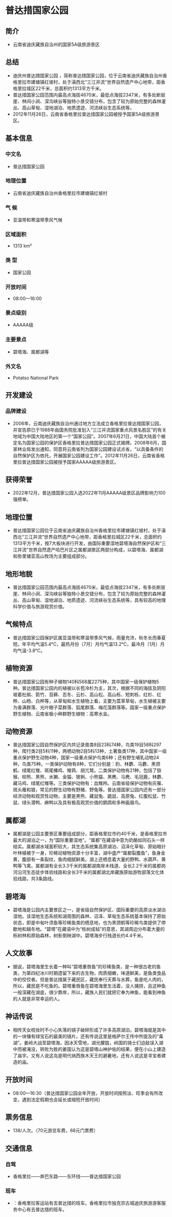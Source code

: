 # 普达措国家公园
## 简介
- 云南省迪庆藏族自治州的国家5A级旅游景区
## 总结
- 迪庆州普达措国家公园 ，简称普达措国家公园，位于云南省迪庆藏族自治州香格里拉市建塘镇红坡村，处于滇西北“三江并流”世界自然遗产中心地带，距香格里拉城区22千米，总面积约1313平方千米。 
- 普达措国家公园范围内最高点海拔4670米，最低点海拔2347米，有多处断层崖、林间小涧、深沟峡谷等独特小景交错分布，包含了较为原始完整的森林灌丛、高山草甸、湿地湖泊、地质遗迹、河流峡谷生态系统等。 
- 2012年11月26日，云南省香格里拉普达措国家公园被授予国家5A级旅游景区。
## 基本信息
### 中文名
- 普达措国家公园
### 地理位置
- 云南省迪庆藏族自治州香格里拉市建塘镇红坡村
### 气    候
- 亚温带和寒温带季风气候
### 区域面积
- 1313 km²
### 类    型
- 国家公园
### 开放时间
- 08:00—16:00
### 景点级别
- AAAAA级
### 主要景点
- 碧塔海、属都湖等
### 外文名
- Potatso National Park
## 开发建设
### 品牌建设
- 2006年，云南迪庆藏族自治州通过地方立法成立香格里拉普达措国家公园，并宣告原已于1988年由国务院批准划入“三江并流国家重点风景名胜区”的有关地域为中国大陆地区的第一个“国家公园”。2007年6月21日，中国大陆首个被定名为国家公园的保护区香格里拉普达措国家公园正式揭牌。2008年6月，国家林业局发出通知，同意将云南省列为国家公园建设试点省，“以具备条件的自然保护区为依托，开展国家公园建设工作”。2012年11月26日，云南省香格里拉普达措国家公园被授予国家AAAAA级旅游景区。
## 获得荣誉
- 2022年12月，普达措国家公园入选2022年11月AAAAA级景区品牌影响力100强榜单。
## 地理位置
- 普达措国家公园位于云南省迪庆藏族自治州香格里拉市建塘镇红坡村，处于滇西北“三江并流”世界自然遗产中心地带，距香格里拉城区22千米，总面积约1313平方千米，按7大板块进行开发，由国际重要湿地碧塔海自然保护区和“三江并流”世界自然遗产哈巴片区之属都湖景区两部分构成，以碧塔海、属都湖和弥里塘亚高山牧场为主要组成部分。
## 地形地貌
- 普达措国家公园范围内最高点海拔4670米，最低点海拔2347米，有多处断层崖、林间小涧、深沟峡谷等独特小景交错分布，包含了较为原始完整的森林灌丛、高山草甸、湿地湖泊、地质遗迹、河流峡谷生态系统等，具有较高的地理科学价值与旅游观赏价值。
## 气候特点
- 普达措国家公园保护区属亚温带和寒温带季风气候，雨量充沛，秋冬长而春夏短。年平均气温5.4℃，最热月份（7月）月均气温13.2℃，最冷月（1月）月均气温-3.8℃。
## 植物资源
- 普达措国家公园有种子植物140科568属2275种，其中国家一级保护植物5种。普达措国家公园内的植被以长苞冷杉为主，其次，根据不同的海拔及阴阳坡着杜鹃、箭竹、苔藓、忍冬、云杉、高山松、高山栎、短刺栎、红杉、红桦、山杨、白桦等，从草甸和水生植物上看，主要为蒿草草甸，水生植被主要为香满群落、光叶眼子菜群落、狐尾群落、梅花藻群落等。国家一级重点保护野生植物、云南省极小种群野生植物：高寒水韭。
## 动物资源
- 普达措国家公园自然保护区内共记录兽类8目23科74种，鸟类19目58科297种，爬行类2目5科11种，两栖动物2目5科13种，土著鱼类17种，其中国家一级重点保护野生动物4种，国家一级重点保护鸟类6种；还有野生哺乳动物24种，鸟类75种。一类保护动物有8种，它们分别是：豹、林麝、马麝、黑颈鹤、绿尾红雉、斑尾榛鸡、雉鹑、胡兀鹫。二类保护动物有21种，包括了猕猴、棕熊、黑熊、水獭、金猫、猞猁、小熊猫、黑麂、马麂、毛冠鹿，林麝、藏马鸡、绿尾红雉等。三类保护动物有：血雉羚。云南省级保护动物有灰雁、斑头雁和狼，常见的野生动物有野猪、野兔等。普达措国家公园内还有一部分经济动物和观赏性动物，主要是黑熊、藏鼠兔、鼯鼠、高原兔、红腹松鼠、竹鼠、绿头潜鸭、麻鸭以及具有极高观赏价值的鹦鹉和多种画眉鸟。
## 属都湖
- 属都湖是公园主要景区重要组成部分，距香格里拉市约40千米，是香格里拉市最大的湖泊之一，为“国际重要湿地”。“属都”在藏语中意为奶酪如同石头一样结实。属都湖水域面积较大，其生态系统集高原湖泊、沼泽化草甸、原始暗针叶林植被于一身，珍稀动植物资源十分丰富，湖中盛产“属都裂腹鱼”，鱼身金黄，腹部有一条裂纹，鱼肉细腻鲜美。湖上还栖息着大量的野鸭、水葫芦、黄鸭等飞禽。属都湖有全长3.3千米的属都湖南岸木栈道、全长2.2千米的属都岗河沿河生态徒步体验线路和全长3千米的属都湖北岸藏族原始游牧部落文化体验线路，共3条路线。
## 碧塔海
- 碧塔海是公园内主要景区之一，是省级自然保护区、国际重要的高原淡水湖泊湿地。该湿地生态系统和湖周围的森林、沼泽、草甸生态系统基本保持了原始状态，即是中甸叶须鱼等珍稀鱼类的栖息地，也为黑颈鹤等珍稀鸟类提供了停歇地和越冬地。“碧塔”在藏语中为“栎树成毡”的意思，其湖周边分布着大量的栎树林和原始森林，树影倒映湖中。碧塔海步行栈道长约4.4千米。
## 人文故事
- 据说，碧塔海里生长着一种叫“碧塔重唇鱼”的珍稀鱼类，是一种很古老的鱼类，为第四纪冰川时期遗留下来的古生物，肉质细嫩，味道鲜美，是鱼类食品中的佼佼者。但是普达措属于藏民区，藏民奉行天葬与水葬，鱼是吃人肉的，所以，藏民是不吃鱼的。碧塔重唇鱼在碧塔海里生活着，没人捕捞，且这种鱼一般深藏在湖底，很少靠岸，所以，藏族人民们就把它奉为神鱼，能看到神鱼的人就是非常幸运的人。
## 神话传说
- 相传天女梳妆时不小心失落的镜子破碎形成了许多高原湖泊，碧塔海就是其中的一块镶有绿宝石的最美的镜片。还有传说这里是格萨尔王传中所提及的“毒湖”。姜岭大战至碧塔海，因冰天雪地，湖光朦胧，岭国的骑士们迫敌误入湖中而被淹没，转败为胜的姜国认为这是碧塔山神护佑的结果，便在小山上建造了庙宇。又有人说这岛是明代纳西族木天王的避暑地，还有人说这是寻宝者建造的庙。
## 开放时间
- 08:00—16:30（普达措国家公园全年开放，开放时间按照淡、旺季会有所改变，遇到法定假期也会延长或缩短开放时间）
## 票务信息
- 138/人次。（70元游览车费，68元门票费）
## 交通信息
### 自驾
- 香格里拉——奔巴东路——东环线——普达措国家公园
### 班车
- ：香格里拉客运站有去普达措的班车。香格里拉市独克宗古城迪庆旅游游客服务中心有去普达措的班车。